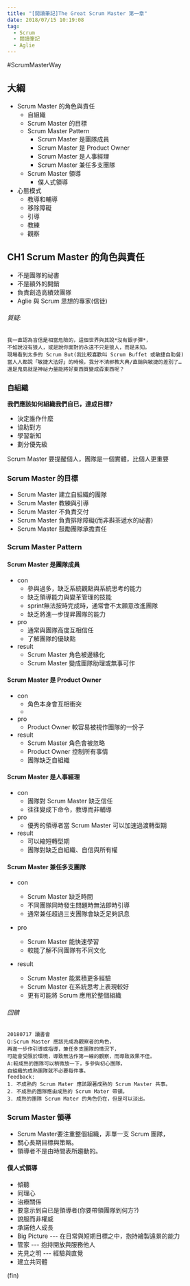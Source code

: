 ```yaml
---
title: "[閱讀筆記]The Great Scrum Master 第一章"
date: 2018/07/15 10:19:08
tag:
  - Scrum
  - 閱讀筆記
  - Aglie
---
```


#ScrumMasterWay

## 大綱
- Scrum Master 的角色與責任
    - 自組織
    - Scrum Master 的目標
    - Scrum Master Pattern
        - Scrum Master 是團隊成員
        - Scrum Master 是 Product Owner
        - Scrum Master 是人事經理
        - Scrum Master 兼任多支團隊
    - Scrum Master 領導
        - 僕人式領導
- 心態模式
    - 教導和輔導
    - 移除障礙
    - 引導
    - 教練
    - 觀察

## CH1 Scrum Master 的角色與責任
- 不是團隊的祕書
- 不是額外的開銷
- 負責創造高績效團隊
- Aglie 與 Scrum 思想的專家(信徒)


###### 質疑:
```
我一直認為盲信是相當危險的，這個世界與其說*沒有銀子彈*，
不如說沒有狼人，或是說你面對的永遠不只是狼人，而是未知。
現場看到太多的 Scrum But(我比較喜歡叫 Scrum Buffet 或敏捷自助餐)
當人人都說「敏捷大法好」的時候，我分不清邪教大典/直銷與敏捷的差別了…
還是鬼島就是神祕力量能將好東西質變成孬東西呢？
```
### 自組織
**我們應該如何組織我們自已，達成目標?**
- 決定誰作什麼
- 協助對方
- 學習新知
- 劃分優先級

Scrum Master 要提醒個人，團隊是一個實體，比個人更重要

### Scrum Master 的目標
- Scrum Master 建立自組織的團隊
- Scrum Master 教練與引導
- Scrum Master 不負責交付
- Scrum Master 負責排除障礙(而非斟茶遞水的祕書)
- Scrum Master 鼓勵團隊承擔責任

### Scrum Master Pattern

#### Scrum Master 是團隊成員
- con
	- 參與過多，缺乏系統觀點與系統思考的能力
	- 缺乏領導能力與變革管理的技能
	- sprint無法按時完成時，通常會不太願意改進團隊
	- 缺乏將進一步提昇團隊的能力
- pro
	- 通常與團隊高度互相信任
	- 了解團隊的優缺點
- result
	- Scrum Master 角色被邊緣化
	- Scrum Master 變成團隊助理或無事可作 

#### Scrum Master 是 Product Owner
- con
	- 角色本身會互相衝突
	- 
- pro
	- Product Owner 較容易被視作團隊的一份子
- result
	- Scrum Master 角色會被忽略
	- Product Owner 控制所有事情
	- 團隊缺乏自組織

#### Scrum Master 是人事經理
- con
	- 團隊對 Scrum Master 缺乏信任
	- 往往變成下命令，教導而非輔導	
- pro
	- 優秀的領導者當 Scrum Master 可以加速過渡轉型期
- result
	- 可以縮短轉型期
	- 團隊對缺乏自組織、自信與所有權

#### Scrum Master 兼任多支團隊
- con
	- Scrum Master 缺乏時間
	- 不同團隊同時發生問題時無法即時引導
	- 通常兼任超過三支團隊會缺乏足夠訊息
- pro
	- Scrum Master 能快速學習
	- 較能了解不同團隊有不同文化
	
- result
	- Scrum Master 能累積更多經驗
	- Scrum Master 在系統思考上表現較好
	- 更有可能將 Scrum 應用於整個組織

###### 回饋
```
20180717 讀書會
Q:Scrum Master 應該先成為觀察者的角色，
再進一步作引導或指導，兼任多支團隊的情況下，
可能會受限於環境，導致無法作第一線的觀察，而導致效果不佳。
A:較成熟的團隊可以稍微放一下，多參與初心團隊，
自組織的成熟團隊就不必要每件事。
feedback:
1. 不成熟的 Scrum Mater 應該跟著成熟的 Scrum Master 共事。
2. 不成熟的團隊應由成熟的 Scrum Mater 帶領。
3. 成熟的團隊 Scrum Mater 的角色仍在，但是可以淡出。 
```

### Scrum Master 領導
- Scrum Master要注重整個組織，非單一支 Scrum 團隊，
- 關心長期目標與策略。
- 領導者不是由時間表所趨動的。

#### 僕人式領導
- 傾聽
- 同理心
- 治療關係
- 要意示到自已是領導者(你要帶領團隊到何方?)
- 說服而非權威
- 承諾他人成長
- Big Picture --- 在日常與短期目標之中，抱持繪製遠景的能力
- 管家 --- 抱持開放與服務他人
- 先見之明 --- 經驗與直覺
- 建立共同體

(fin)